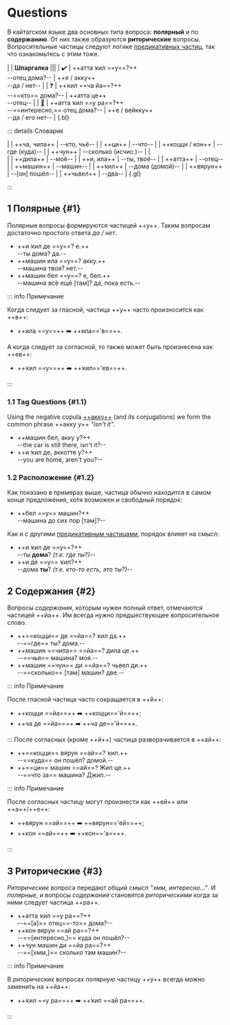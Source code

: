 # Questions

В кайтагском языке два основных типа вопроса: **полярный** и по **содержанию**. От них также образуются **риторические** вопросы. Вопросительные частицы следуют логике [предикативных частиц](predicatives), так что ознакомьтесь с этим тоже.

|
| **Шпаргалка** |||
| ✔️ | ++атта ҡил ==у==?++ <br> --отец дома?-- | ++е / акку++ <br> --да / нет-- |
| ❓ | ++ҡил ==ча йа==?++ <br> --==кто== дома?-- | ++атта це++ <br> --отец-- |
| 🤔 | ++атта ҡил ==у ра==?++ <br> --==интересно,== отец дома?-- | ++е / вейкку++ <br> --да / его нет-- |
{.bl}

::: details Словарик

|
| ++ча, чила++ | --кто, чьё-- |
| ++ци++ | --что-- |
| ++коцци / кон++ | --где (куда)-- |
| ++чун++ | --сколько (исчис.)-- |
| <br> |
| ++дила++ | --моё-- |
| ++и, ила++ | --ты, твоё-- |
| ++атта++ | --отец-- |
| ++машин++ | --машин-- |
| ++ҡил++ | --дома (домой)-- |
| ++вярун++ | --[он] пошёл-- |
| ++чьвел++ | --два-- |
{.gl}

:::

## 1 Полярные {#1}

Полярные вопросы формируются частицей ++y++. Таким вопросам достаточно простого ответа *да / нет*.

- ++и ҡил де ==у==? е.++  
  --ты дома? да.--
- ++машин ила ==у==? акку.++  
  --машина твоя? нет.--
- ++машин бел ==у==? е, бел.++  
  --машина всё ещё [там]? да, пока есть.--

::: info Примечание

Когда следует за гласной, частица ++у++ часто произносится как ++в++:

- ++ила ==у==++ ➡️ ++ила=='в==++.
  
А когда следует за согласной, то также может быть произнесена как ++ев++:

- ++ҡил ==у==++ ➡️ ++ҡил=='ев==++.

:::

### 1.1 Tag Questions {#1.1}

Using the negative copula [++акку++](copulas.md#1.1) (and its conjugations) we form the common phrase ++акку у++ *"isn't it"*.

- ++машин бел, акку у?++  
  --the car is still there, isn't it?--
- ++и ҡил де, аккотте у?++  
  --you are home, aren't you?--

### 1.2 Расположение {#1.2}

Как показано в примерах выше, частица обычно находится в самом конце предложения, хотя возможен и свободный порядок:

- ++бел ==у== машин?++  
  --машина до сих пор [там]?--

Как и с другими [предикативным частицами](predicatives), порядок влияет на смысл:

- ++и ҡил де ==у==?++  
  --ты **дома**? *(т.е. где ты?)*--
- ++и де ==у== ҡил?++  
  --дома **ты**? *(т.е. кто-то есть, это ты?)*--

## 2 Содержания {#2}

Вопросы *содержания*, которым нужен полный ответ, отмечаются частицей ++йа++. Им всегда нужно предшествующее вопросительное слово.

- ++==коцци== де ==йа==? ҡил да.++  
  --==где== ты? дома.--
- ++машин ==чила== ==йа==? дила це.++  
  --==чья== машина? моя.--
- ++машин ==чун== ди ==йа==? чьвел ди.++  
  --==сколько== [там] машин? две.--

::: info Примечание

После гласной частица часто сокращается в ++й++:  

- ++коцци ==йа==++ ➡️ ++коцци=='й==++;
- ++ча де ==йа==++ ➡️ ++ча де=='й==++.

:::
После согласных (кроме ++й++) частица разворачивается в ++ай++:

- ++==коцци== вярун ==ай==? ҡил.++  
  --==куда== он пошёл? домой.--
- ++==ци== машин ==ай==? Жип це.++  
  --==что за== машина? Джип.--

::: info Примечание

После согласных частицу могут произнести как ++ей++ или ++а++/++е++:  

- ++вярун ==ай==++ ➡️ ++вярун=='ей==++;
- ++кон ==ай==++ ➡️ ++кон=='а==++.

:::

## 3 Риторические {#3}

*Риторические* вопроса передают общий смысл *"хмм, интересно..."*. И *полярные*, и вопросы *содержания* становятся *риторическими* когда за ними следует частица ++ра++.

- ++атта ҡил ==у ра==?++  
  --==[а]== отец==-то== дома?--
- ++кон вярун ==ай ра==?++  
  --==[интересно,]== куда он пошёл?--
- ++чун машин ди ==йа ра==?++  
  --==[хмм,]== сколько там машин?--

::: info Примечание

В *риторических* вопросах *полярную* частицу ++у++ всегда можно заменить на ++йа++:

- ++ҡил ==у ра==++ ➡️ ++ҡил ==ай ра==++.

:::
